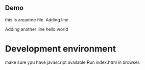 
## Demo
this is areadme file.
Adding line

Adding another line 
hello world
# Development environment

make sure ypu have javascript available
Run index.html in browser.
